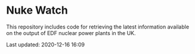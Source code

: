# Nuke Watch

This repository includes code for retrieving the latest information available on the output of EDF nuclear power plants in the UK.

Last updated: 2020-12-16 16:09